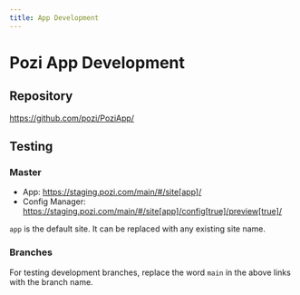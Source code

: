 ```yaml
---
title: App Development
---
```


# Pozi App Development

## Repository

https://github.com/pozi/PoziApp/

## Testing

### Master

* App: https://staging.pozi.com/main/#/site[app]/
* Config Manager: https://staging.pozi.com/main/#/site[app]/config[true]/preview[true]/

`app` is the default site. It can be replaced with any existing site name.

### Branches

For testing development branches, replace the word `main` in the above links with the branch name.
